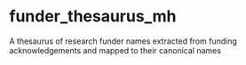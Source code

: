 # funder_thesaurus_mh
A thesaurus of research funder names extracted from funding acknowledgements and mapped to their canonical names

